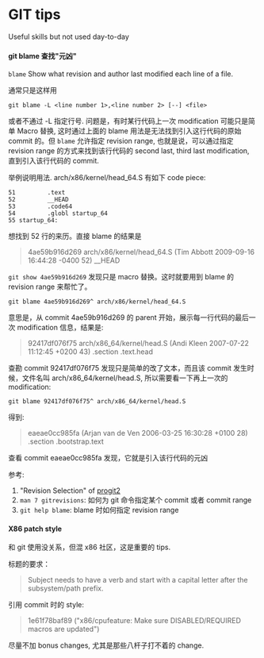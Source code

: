 # GIT tips

Useful skills but not used day-to-day

#### git blame 查找"元凶"

`blame` Show what revision and author last modified each line of a file.

 通常只是这样用

```
git blame -L <line number 1>,<line number 2> [--] <file>
```

或者不通过 -L 指定行号.  问题是，有时某行代码上一次 modification 可能只是简单 Macro 替换, 这时通过上面的 blame 用法是无法找到引入这行代码的原始 commit 的。但 `blame` 允许指定 revision range, 也就是说，可以通过指定 revision range 的方式来找到该行代码的 second last, third last modification, 直到引入该行代码的 commit.

举例说明用法. arch/x86/kernel/head_64.S 有如下 code piece:

```
51         .text
52         __HEAD
53         .code64
54         .globl startup_64
55 startup_64:
```

想找到 52 行的来历。直接 blame 的结果是

> 4ae59b916d269 arch/x86/kernel/head_64.S (Tim Abbott                2009-09-16 16:44:28 -0400  52)       __HEAD

`git show 4ae59b916d269` 发现只是 macro 替换。这时就要用到 blame 的 revision range 来帮忙了。

```
git blame 4ae59b916d269^ arch/x86/kernel/head_64.S
```

意思是，从 commit 4ae59b916d269 的 parent 开始，展示每一行代码的最后一次 modification 信息，结果是:

> 92417df076f75 arch/x86_64/kernel/head.S (Andi Kleen                2007-07-22 11:12:45 +0200  43)       .section .text.head

查勘 commit 92417df076f75 发现只是简单的改了文本，而且该 commit 发生时候，文件名叫 arch/x86_64/kernel/head.S, 所以需要看一下再上一次的 modification:

```
git blame 92417df076f75^ arch/x86_64/kernel/head.S
```

得到:

> eaeae0cc985fa (Arjan van de Ven       2006-03-25 16:30:28 +0100  28)    .section .bootstrap.text

查看 commit eaeae0cc985fa 发现，它就是引入该行代码的元凶

参考:

1. "Revision Selection" of [progit2](https://github.com/progit/progit2)
2. `man 7 gitrevisions`: 如何为 git 命令指定某个 commit 或者 commit range
3. `git help blame`: blame 时如何指定 revision range

#### X86 patch style

和 git 使用没关系，但混 x86 社区，这是重要的 tips.

标题的要求：
>Subject needs to have a verb and start with a capital letter after the subsystem/path prefix.

引用 commit 时的 style:

>1e61f78baf89 ("x86/cpufeature: Make sure DISABLED/REQUIRED macros are updated")

尽量不加 bonus changes, 尤其是那些八杆子打不着的 change.
